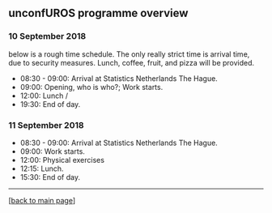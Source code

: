 ## unconfUROS programme overview

### 10 September 2018

below is a rough time schedule. The only really strict time is arrival time, 
due to security measures. Lunch, coffee, fruit, and pizza will be provided.

- 08:30 - 09:00: Arrival at Statistics Netherlands The Hague.
- 09:00: Opening, who is who?; Work starts.
- 12:00: Lunch /
- 19:30: End of day.


### 11 September 2018

- 08:30 - 09:00: Arrival at Statistics Netherlands The Hague.
- 09:00: Work starts.
- 12:00: Physical exercises 
- 12:15: Lunch.
- 15:30: End of day.

----
[[back to main page](../README.md)]
